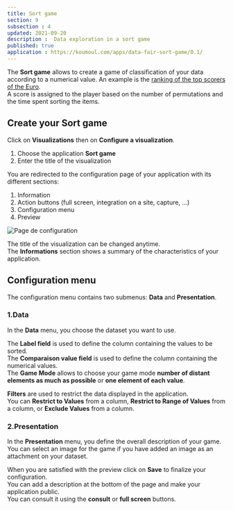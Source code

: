 ```yaml
---
title: Sort game
section: 9
subsection : 4
updated: 2021-09-20
description :  Data exploration in a sort game
published: true
application : https://koumoul.com/apps/data-fair-sort-game/0.1/
---
```


The **Sort game** allows to create a game of classification of your data according to a numerical value. An example is the [ranking of the top scorers of the Euro](https://opendata.koumoul.com/reuses/classez-les-meilleurs-buteurs-de-l'euro).  
A score is assigned to the player based on the number of permutations and the time spent sorting the items.


## Create your Sort game

Click on **Visualizations** then on **Configure a visualization**.


1. Choose the application **Sort game**
2. Enter the title of the visualization

<p>
</p>

You are redirected to the configuration page of your application with its different sections:  

1. Information
2. Action buttons (full screen, integration on a site, capture, ...)
3. Configuration menu
4. Preview

![Page de configuration](./images/user-guide-backoffice/tri-config.jpg)

The title of the visualization can be changed anytime.  
The **Informations** section shows a summary of the characteristics of your application.

## Configuration menu

The configuration menu contains two submenus: **Data** and **Presentation**.

### 1.Data

In the **Data** menu, you choose the dataset you want to use.

The **Label field** is used to define the column containing the values ​​to be sorted.  
The **Comparaison value field** is used to define the column containing the numerical values.  
The **Game Mode** allows to choose your game mode **number of distant elements as much as possible** or **one element of each value**.  

**Filters** are used to restrict the data displayed in the application.  
You can **Restrict to Values** from a column, **Restrict to Range of Values​​** from a column, or **Exclude Values​​** from a column.  

### 2.Presentation

In the **Presentation** menu, you define the overall description of your game. You can select an image for the game if you have added an image as an attachment on your dataset.

When you are satisfied with the preview click on **Save** to finalize your configuration.  
You can add a description at the bottom of the page and make your application public.  
You can consult it using the **consult** or **full screen** buttons.

